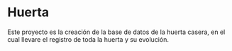 # Huerta
Este proyecto es la creación de la base de datos de la huerta casera, en el cual llevare el registro de toda la huerta y su evolución.
